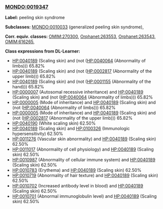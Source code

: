 
### [MONDO:0019347](http://purl.obolibrary.org/obo/MONDO_0019347)
**Label:** peeling skin syndrome

**Subclasses:** [MONDO:0010033](http://purl.obolibrary.org/obo/MONDO_0010033) (generalized peeling skin syndrome), 

**Corr. equiv. classes:** [OMIM:270300](http://purl.obolibrary.org/obo/OMIM_270300), [Orphanet:263553](http://www.orpha.net/ORDO/Orphanet_263553), [Orphanet:263543](http://www.orpha.net/ORDO/Orphanet_263543), [OMIM:616265](http://purl.obolibrary.org/obo/OMIM_616265), 

**Class expressions from DL-Learner:**

- [HP:0040189](http://purl.obolibrary.org/obo/HP_0040189) (Scaling skin) and (not ([HP:0040064](http://purl.obolibrary.org/obo/HP_0040064) (Abnormality of limbs))) 65.82%
- [HP:0040189](http://purl.obolibrary.org/obo/HP_0040189) (Scaling skin) and (not ([HP:0002817](http://purl.obolibrary.org/obo/HP_0002817) (Abnormality of the upper limb))) 65.82%
- [HP:0040189](http://purl.obolibrary.org/obo/HP_0040189) (Scaling skin) and (not ([HP:0001155](http://purl.obolibrary.org/obo/HP_0001155) (Abnormality of the hand))) 65.82%
- [HP:0000007](http://purl.obolibrary.org/obo/HP_0000007) (Autosomal recessive inheritance) and [HP:0040189](http://purl.obolibrary.org/obo/HP_0040189) (Scaling skin) and (not ([HP:0040064](http://purl.obolibrary.org/obo/HP_0040064) (Abnormality of limbs))) 65.82%
- [HP:0000005](http://purl.obolibrary.org/obo/HP_0000005) (Mode of inheritance) and [HP:0040189](http://purl.obolibrary.org/obo/HP_0040189) (Scaling skin) and (not ([HP:0040064](http://purl.obolibrary.org/obo/HP_0040064) (Abnormality of limbs))) 65.82%
- [HP:0000005](http://purl.obolibrary.org/obo/HP_0000005) (Mode of inheritance) and [HP:0040189](http://purl.obolibrary.org/obo/HP_0040189) (Scaling skin) and (not ([HP:0002817](http://purl.obolibrary.org/obo/HP_0002817) (Abnormality of the upper limb))) 65.82%
- [HP:0040190](http://purl.obolibrary.org/obo/HP_0040190) (White scaling skin) 62.50%
- [HP:0040189](http://purl.obolibrary.org/obo/HP_0040189) (Scaling skin) and [HP:0100326](http://purl.obolibrary.org/obo/HP_0100326) (Immunologic hypersensitivity) 62.50%
- [HP:0011276](http://purl.obolibrary.org/obo/HP_0011276) (Vascular skin abnormality) and [HP:0040189](http://purl.obolibrary.org/obo/HP_0040189) (Scaling skin) 62.50%
- [HP:0011017](http://purl.obolibrary.org/obo/HP_0011017) (Abnormality of cell physiology) and [HP:0040189](http://purl.obolibrary.org/obo/HP_0040189) (Scaling skin) 62.50%
- [HP:0010987](http://purl.obolibrary.org/obo/HP_0010987) (Abnormality of cellular immune system) and [HP:0040189](http://purl.obolibrary.org/obo/HP_0040189) (Scaling skin) 62.50%
- [HP:0010783](http://purl.obolibrary.org/obo/HP_0010783) (Erythema) and [HP:0040189](http://purl.obolibrary.org/obo/HP_0040189) (Scaling skin) 62.50%
- [HP:0010719](http://purl.obolibrary.org/obo/HP_0010719) (Abnormality of hair texture) and [HP:0040189](http://purl.obolibrary.org/obo/HP_0040189) (Scaling skin) 62.50%
- [HP:0010702](http://purl.obolibrary.org/obo/HP_0010702) (Increased antibody level in blood) and [HP:0040189](http://purl.obolibrary.org/obo/HP_0040189) (Scaling skin) 62.50%
- [HP:0010701](http://purl.obolibrary.org/obo/HP_0010701) (Abnormal immunoglobulin level) and [HP:0040189](http://purl.obolibrary.org/obo/HP_0040189) (Scaling skin) 62.50%


